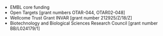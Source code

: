 * EMBL core funding 
* Open Targets [grant numbers OTAR-044, OTAR02-048]
* Wellcome Trust Grant INVAR [grant number 212925/Z/18/Z]
* Biotechnology and Biological Sciences Research Council [grant number BB/L024179/1]
